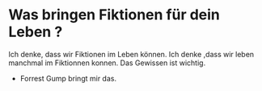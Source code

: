 # Was bringen Fiktionen für dein Leben ?
Ich denke, dass wir Fiktionen im Leben können. Ich denke ,dass wir leben manchmal im Fiktionnen konnen. Das Gewissen ist wichtig.

- Forrest Gump bringt mir das. 